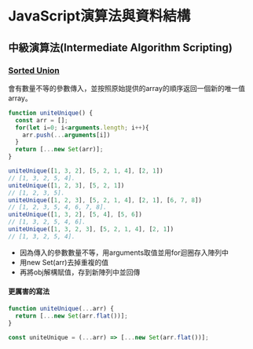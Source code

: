 # JavaScript演算法與資料結構
## 中級演算法(Intermediate Algorithm Scripting)
### [Sorted Union](https://www.freecodecamp.org/learn/javascript-algorithms-and-data-structures/intermediate-algorithm-scripting/sorted-union)
會有數量不等的參數傳入，並按照原始提供的array的順序返回一個新的唯一值array。
```javascript
function uniteUnique() {
  const arr = [];
  for(let i=0; i<arguments.length; i++){
    arr.push(...arguments[i])
  }
  return [...new Set(arr)];
}

uniteUnique([1, 3, 2], [5, 2, 1, 4], [2, 1]) 
// [1, 3, 2, 5, 4].
uniteUnique([1, 2, 3], [5, 2, 1]) 
// [1, 2, 3, 5].
uniteUnique([1, 2, 3], [5, 2, 1, 4], [2, 1], [6, 7, 8]) 
// [1, 2, 3, 5, 4, 6, 7, 8].
uniteUnique([1, 3, 2], [5, 4], [5, 6]) 
// [1, 3, 2, 5, 4, 6].
uniteUnique([1, 3, 2, 3], [5, 2, 1, 4], [2, 1]) 
// [1, 3, 2, 5, 4].
```
- 因為傳入的參數數量不等，用arguments取值並用for迴圈存入陣列中
- 用new Set(arr)去掉重複的值
- 再將obj解構賦值，存到新陣列中並回傳
#### 更厲害的寫法
```javascript
function uniteUnique(...arr) {
  return [...new Set(arr.flat())];
}

const uniteUnique = (...arr) => [...new Set(arr.flat())];
```